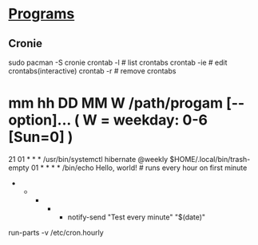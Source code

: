 # [Programs](Programs)

## Cronie

sudo pacman -S cronie
crontab -l # list crontabs
crontab -ie # edit crontabs(interactive)
crontab -r # remove crontabs


# mm  hh  DD  MM  W /path/progam [--option]...  ( W = weekday: 0-6 [Sun=0] )
  21  01  *   *   * /usr/bin/systemctl hibernate
  @weekly           $HOME/.local/bin/trash-empty
  01 * * * * /bin/echo Hello, world! # runs every hour on first minute

* * * * * notify-send "Test every minute" "$(date)"

run-parts -v /etc/cron.hourly

